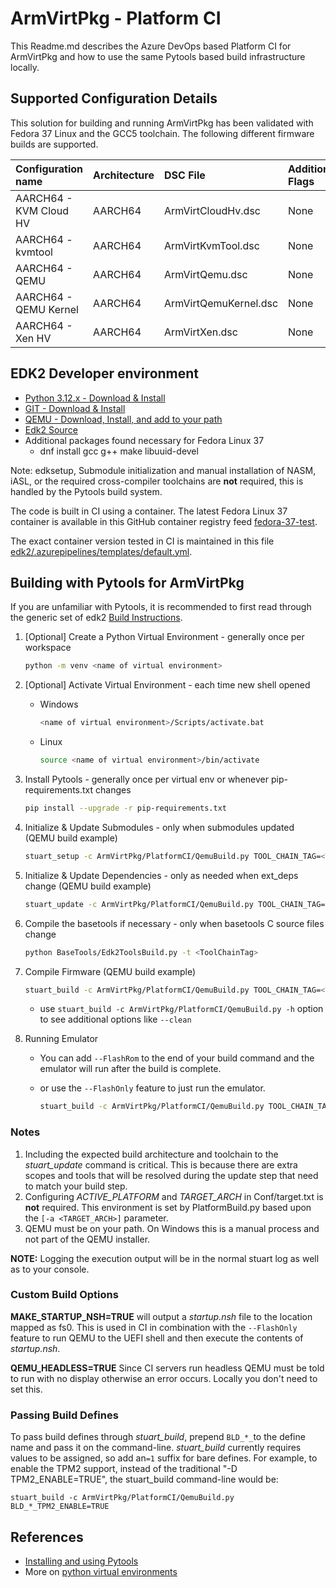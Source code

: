 # ArmVirtPkg - Platform CI

This Readme.md describes the Azure DevOps based Platform CI for ArmVirtPkg and how
to use the same Pytools based build infrastructure locally.

## Supported Configuration Details

This solution for building and running ArmVirtPkg has been validated with Fedora
37 Linux and the GCC5 toolchain. The following different firmware builds are
supported.

| Configuration name      | Architecture       | DSC File               | Additional Flags |
| :----------             | :-----             | :-----                 | :----            |
| AARCH64 - KVM Cloud HV  | AARCH64            | ArmVirtCloudHv.dsc     | None             |
| AARCH64 - kvmtool       | AARCH64            | ArmVirtKvmTool.dsc     | None             |
| AARCH64 - QEMU          | AARCH64            | ArmVirtQemu.dsc        | None             |
| AARCH64 - QEMU Kernel   | AARCH64            | ArmVirtQemuKernel.dsc  | None             |
| AARCH64 - Xen HV        | AARCH64            | ArmVirtXen.dsc         | None             |

## EDK2 Developer environment

- [Python 3.12.x - Download & Install](https://www.python.org/downloads/)
- [GIT - Download & Install](https://git-scm.com/download/)
- [QEMU - Download, Install, and add to your path](https://www.qemu.org/download/)
- [Edk2 Source](https://github.com/tianocore/edk2)
- Additional packages found necessary for Fedora Linux 37
  - dnf install gcc g++ make libuuid-devel

Note: edksetup, Submodule initialization and manual installation of NASM, iASL, or
the required cross-compiler toolchains are **not** required, this is handled by the
Pytools build system.

The code is built in CI using a container. The latest Fedora Linux 37 container is
available in this GitHub container registry feed
[fedora-37-test](https://github.com/tianocore/containers/pkgs/container/containers%2Ffedora-37-test).

The exact container version tested in CI is maintained in this file
[edk2/.azurepipelines/templates/default.yml](https://github.com/tianocore/edk2/blob/HEAD/.azurepipelines/templates/defaults.yml).

## Building with Pytools for ArmVirtPkg

If you are unfamiliar with Pytools, it is recommended to first read through
the generic set of edk2 [Build Instructions](https://github.com/tianocore/tianocore.github.io/wiki/Build-Instructions).

1. [Optional] Create a Python Virtual Environment - generally once per workspace

    ``` bash
    python -m venv <name of virtual environment>
    ```

2. [Optional] Activate Virtual Environment - each time new shell opened
    - Windows

      ``` bash
      <name of virtual environment>/Scripts/activate.bat
      ```

    - Linux

      ```bash
      source <name of virtual environment>/bin/activate
      ```

3. Install Pytools - generally once per virtual env or whenever pip-requirements.txt changes

    ``` bash
    pip install --upgrade -r pip-requirements.txt
    ```

4. Initialize & Update Submodules - only when submodules updated (QEMU build example)

    ``` bash
    stuart_setup -c ArmVirtPkg/PlatformCI/QemuBuild.py TOOL_CHAIN_TAG=<TOOL_CHAIN_TAG> -a <TARGET_ARCH>
    ```

5. Initialize & Update Dependencies - only as needed when ext_deps change (QEMU build example)

    ``` bash
    stuart_update -c ArmVirtPkg/PlatformCI/QemuBuild.py TOOL_CHAIN_TAG=<TOOL_CHAIN_TAG> -a <TARGET_ARCH>
    ```

6. Compile the basetools if necessary - only when basetools C source files change

    ``` bash
    python BaseTools/Edk2ToolsBuild.py -t <ToolChainTag>
    ```

7. Compile Firmware (QEMU build example)

    ``` bash
    stuart_build -c ArmVirtPkg/PlatformCI/QemuBuild.py TOOL_CHAIN_TAG=<TOOL_CHAIN_TAG> -a <TARGET_ARCH>
    ```

    - use `stuart_build -c ArmVirtPkg/PlatformCI/QemuBuild.py -h` option to see additional
    options like `--clean`

8. Running Emulator
    - You can add `--FlashRom` to the end of your build command and the emulator will run after the
    build is complete.
    - or use the `--FlashOnly` feature to just run the emulator.

      ``` bash
      stuart_build -c ArmVirtPkg/PlatformCI/QemuBuild.py TOOL_CHAIN_TAG=<TOOL_CHAIN_TAG> -a <TARGET_ARCH> --FlashOnly
      ```

### Notes

1. Including the expected build architecture and toolchain to the _stuart_update_ command is critical.
   This is because there are extra scopes and tools that will be resolved during the update step that
   need to match your build step.
2. Configuring *ACTIVE_PLATFORM* and *TARGET_ARCH* in Conf/target.txt is **not** required. This
   environment is set by PlatformBuild.py based upon the `[-a <TARGET_ARCH>]` parameter.
3. QEMU must be on your path.  On Windows this is a manual process and not part of the QEMU installer.

**NOTE:** Logging the execution output will be in the normal stuart log as well as to your console.

### Custom Build Options

**MAKE_STARTUP_NSH=TRUE** will output a *startup.nsh* file to the location mapped as fs0. This is
used in CI in combination with the `--FlashOnly` feature to run QEMU to the UEFI shell and then execute
the contents of *startup.nsh*.

**QEMU_HEADLESS=TRUE** Since CI servers run headless QEMU must be told to run with no display otherwise
an error occurs. Locally you don't need to set this.

### Passing Build Defines

To pass build defines through _stuart_build_, prepend `BLD_*_`to the define name and pass it on the
command-line. _stuart_build_ currently requires values to be assigned, so add an`=1` suffix for bare defines.
For example, to enable the TPM2 support, instead of the traditional "-D TPM2_ENABLE=TRUE", the stuart_build
command-line would be:

`stuart_build -c ArmVirtPkg/PlatformCI/QemuBuild.py BLD_*_TPM2_ENABLE=TRUE`

## References

- [Installing and using Pytools](https://github.com/tianocore/edk2-pytool-extensions/blob/master/docs/using.md#installing)
- More on [python virtual environments](https://docs.python.org/3/library/venv.html)

